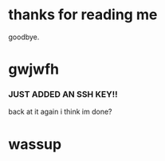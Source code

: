 # thanks for reading me 


goodbye. 
# gwjwfh

### JUST ADDED AN SSH KEY!!
back at it again
i think im done?
# wassup
